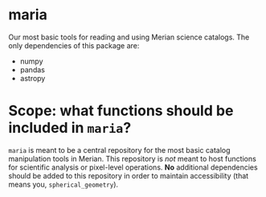 # maria
Our most basic tools for reading and using Merian science catalogs. The only dependencies of this package are:
* numpy
* pandas
* astropy

# Scope: what functions should be included in `maria`?
`maria` is meant to be a central repository for the most basic catalog manipulation tools in Merian. This repository is _not_ meant 
to host functions for scientific analysis or pixel-level operations. **No** additional dependencies should be added to this 
repository in order to maintain accessibility (that means you, `spherical_geometry`).
